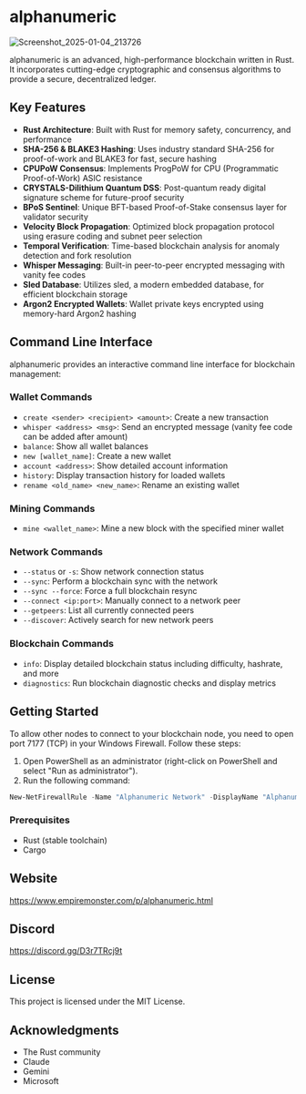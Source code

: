 # alphanumeric
![Screenshot_2025-01-04_213726](https://github.com/user-attachments/assets/0b5c747c-53f7-4e09-82c8-0e9bfbd8cd89)

alphanumeric is an advanced, high-performance blockchain written in Rust. It incorporates cutting-edge cryptographic and consensus algorithms to provide a secure, decentralized ledger.

## Key Features

- **Rust Architecture**: Built with Rust for memory safety, concurrency, and performance 
- **SHA-256 & BLAKE3 Hashing**: Uses industry standard SHA-256 for proof-of-work and BLAKE3 for fast, secure hashing
- **CPUPoW Consensus**: Implements ProgPoW for CPU (Programmatic Proof-of-Work) ASIC resistance 
- **CRYSTALS-Dilithium Quantum DSS**: Post-quantum ready digital signature scheme for future-proof security
- **BPoS Sentinel**: Unique BFT-based Proof-of-Stake consensus layer for validator security
- **Velocity Block Propagation**: Optimized block propagation protocol using erasure coding and subnet peer selection
- **Temporal Verification**: Time-based blockchain analysis for anomaly detection and fork resolution
- **Whisper Messaging**: Built-in peer-to-peer encrypted messaging with vanity fee codes
- **Sled Database**: Utilizes sled, a modern embedded database, for efficient blockchain storage
- **Argon2 Encrypted Wallets**: Wallet private keys encrypted using memory-hard Argon2 hashing

## Command Line Interface

alphanumeric provides an interactive command line interface for blockchain management:

### Wallet Commands
- `create <sender> <recipient> <amount>`: Create a new transaction
- `whisper <address> <msg>`: Send an encrypted message (vanity fee code can be added after amount)
- `balance`: Show all wallet balances  
- `new [wallet_name]`: Create a new wallet
- `account <address>`: Show detailed account information
- `history`: Display transaction history for loaded wallets
- `rename <old_name> <new_name>`: Rename an existing wallet

### Mining Commands  
- `mine <wallet_name>`: Mine a new block with the specified miner wallet

### Network Commands
- `--status` or `-s`: Show network connection status
- `--sync`: Perform a blockchain sync with the network  
- `--sync --force`: Force a full blockchain resync
- `--connect <ip:port>`: Manually connect to a network peer
- `--getpeers`: List all currently connected peers
- `--discover`: Actively search for new network peers

### Blockchain Commands
- `info`: Display detailed blockchain status including difficulty, hashrate, and more 
- `diagnostics`: Run blockchain diagnostic checks and display metrics

## Getting Started
To allow other nodes to connect to your blockchain node, you need to open port 7177 (TCP) in your Windows Firewall. Follow these steps:

1.  Open PowerShell as an administrator (right-click on PowerShell and select "Run as administrator").
2.  Run the following command:

```powershell
New-NetFirewallRule -Name "Alphanumeric Network" -DisplayName "Alphanumeric Network (Port 7177)" -Protocol TCP -LocalPort 7177 -Direction Inbound,Outbound -Action Allow
```
### Prerequisites
- Rust (stable toolchain)
- Cargo

## Website
https://www.empiremonster.com/p/alphanumeric.html

## Discord
https://discord.gg/D3r7TRcj9t

## License
This project is licensed under the MIT License.

## Acknowledgments
- The Rust community
- Claude
- Gemini
- Microsoft
